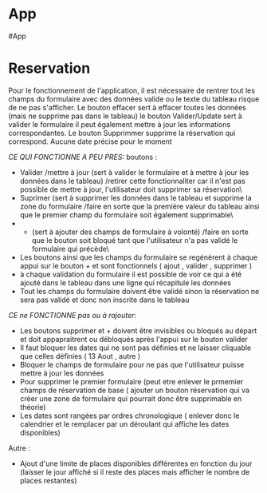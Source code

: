 ﻿# App
#App
# Reservation
Pour le fonctionnement de l'application, il est nécessaire de rentrer tout les champs du formulaire avec des données valide ou le texte du tableau risque de ne pas s'afficher. Le bouton effacer sert à effacer toutes les données (mais ne supprime pas dans le tableau) le bouton Valider/Update sert à valider le formulaire il peut également mettre à jour les informations correspondantes. Le bouton Supprimmer supprime la réservation qui correspond. Aucune date précise pour le moment

_CE QUI FONCTIONNE A PEU PRES:_
boutons : 
- Valider /mettre à jour (sert à valider le formulaire et à mettre à jour les données dans le tableau) /retirer cette fonctionnaliter car il n'est pas possible de mettre à jour, l'utilisateur doit supprimer sa réservation\
- Suprimer (sert à supprimer les données dans le tableau et supprime la zone du formulaire /faire en sorte que la première valeur du tableau ainsi que le premier champ du formulaire soit également supprimable\
- + (sert à ajouter des champs de formulaire à volonté) /faire en sorte que le bouton soit bloqué tant que l'utilisateur n'a pas validé le formulaire qui précède\
- Les boutons ainsi que les champs du formulaire se regénèrent à chaque appui sur le bouton + et sont fonctionnels ( ajout , valider , supprimer )
- à chaque validation du formulaire il est possible de voir ce qui a été ajouté dans le tableau dans une ligne qui récapitule les données
- Tout les champs du formulaire doivent être validé sinon la réservation ne sera pas validé et donc non inscrite dans le tableau

_CE ne FONCTIONNE pas ou à rajouter:_
- Les boutons supprimer et + doivent être invisibles ou bloqués au départ et doit appapraitrent ou débloqués après l'appui sur le bouton valider
- Il faut bloquer les dates qui ne sont pas définies et ne laisser cliquable que celles définies ( 13 Aout , autre )
- Bloquer le champs de formulaire pour ne pas que l'utilisateur puisse mettre à jour les données
- Pour supprimer le premier formulaire (peut etre enlever le prmemier champs de réservation de base ( ajouter un bouton réservation qui va créer une zone de formulaire qui pourrait donc être supprimable en théorie)
- Les dates sont rangées par ordres chronologique ( enlever donc le calendrier et le remplacer par un déroulant qui affiche les dates disponibles)

Autre :
- Ajout d'une limite de places disponibles différentes en fonction du jour (laisser le jour affiché si il reste des places mais afficher le nombre de places restantes)
